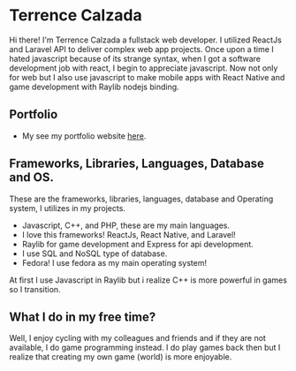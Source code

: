 # Terrence Calzada

Hi there! I'm Terrence Calzada a fullstack web developer. I utilized ReactJs and Laravel API to deliver complex web app projects. Once upon a time I hated javascript because of its strange syntax, when I got a software development job with react, I begin to appreciate javascript. Now not only for web but I also use javascript to make mobile apps with React Native and game development with Raylib nodejs binding.

## Portfolio

- My see my portfolio website [here](http://tezada-dev.herokuapp.com/).

## Frameworks, Libraries, Languages, Database and OS.

These are the frameworks, libraries, languages, database and Operating system, I utilizes in my projects.

- Javascript, C++, and PHP, these are my main languages.
- I love this frameworks! ReactJs, React Native, and Laravel!
- Raylib for game development and Express for api development.
- I use SQL and NoSQL type of database.
- Fedora! I use fedora as my main operating system!

At first I use Javascript in Raylib but i realize C++ is more powerful in games so I transition.

## What I do in my free time?

Well, I enjoy cycling with my colleagues and friends and if they are not available, I do game programming instead. I do play games back then but I realize that creating my own game (world) is more enjoyable.
